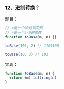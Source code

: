 ### 12、进制转换？
题目：
```js
// m是一个10进制的数
// n是一个2-9的整数
function toBase(m, n) {}

toBase(100, 2) // 1100100

toBase(10, 3) // 101
```

实现：
```js
function toBase(m, n) {
  return (m).toString(n)
}
```